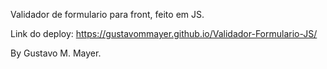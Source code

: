Validador de formulario para front, feito em JS.

Link do deploy:
https://gustavommayer.github.io/Validador-Formulario-JS/


By Gustavo M. Mayer.
